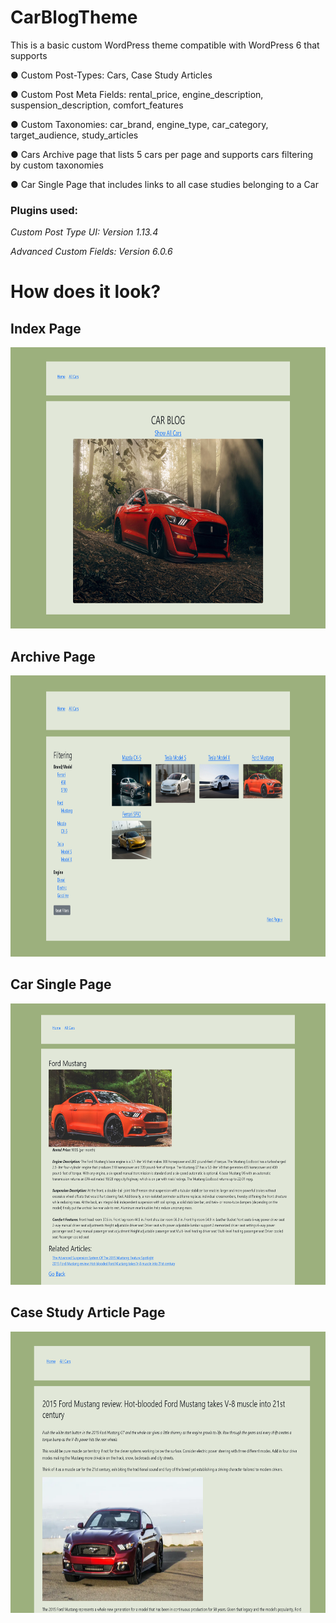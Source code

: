 # CarBlogTheme

This is a basic custom WordPress theme compatible with WordPress 6 that supports

● Custom Post-Types: Cars, Case Study Articles

● Custom Post Meta Fields: rental_price, engine_description, suspension_description, comfort_features

● Custom Taxonomies: car_brand, engine_type, car_category, target_audience, study_articles

● Cars Archive page that lists 5 cars per page and supports cars
filtering by custom taxonomies

● Car Single Page that includes links to all case studies belonging to a Car

### Plugins used: ### 
_Custom Post Type UI: Version 1.13.4_ 

_Advanced Custom Fields: Version 6.0.6_

# How does it look? #
## Index Page ##

<img src="index_page.png" width="800" height="450">

## Archive Page ##

<img src="archive_page.png" width="800" height="450">

## Car Single Page ##

<img src="car_single_page.png" width="800" height="450">

## Case Study Article Page ##

<img src="case_study_article_page.png" width="800" height="450">
